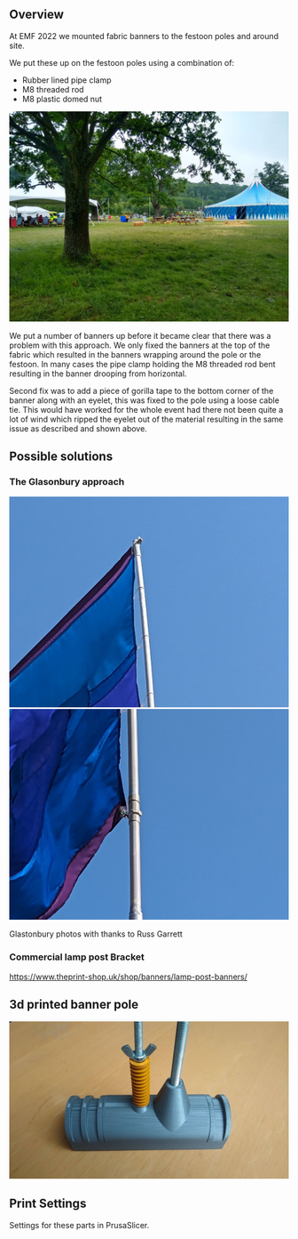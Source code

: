 ## Overview

At EMF 2022 we mounted fabric banners to the festoon poles and around site.

We put these up on the festoon poles using a combination of:

* Rubber lined pipe clamp
* M8 threaded rod
* M8 plastic domed nut

![EMF banners from a distace](files/emf-banners.jpg)

We put a number of banners up before it became clear that there was a
problem with this approach. We only fixed the banners at the top of the
fabric which resulted in the banners wrapping around the pole or the
festoon. In many cases the pipe clamp holding the M8 threaded rod bent
resulting in the banner drooping from horizontal.

Second fix was to add a piece of gorilla tape to the bottom corner of the
banner along with an eyelet, this was fixed to the pole using a loose
cable tie. This would have worked for the whole event had there not been
quite a lot of wind which ripped the eyelet out of the material resulting
in the same issue as described and shown above.

## Possible solutions

### The Glasonbury approach

![Glastonbury flag top](files/glastonbury-top.jpg)
![Glastonbury flag bottom](files/glastonbury-bottom.jpg)

Glastonbury photos with thanks to Russ Garrett

### Commercial lamp post Bracket

https://www.theprint-shop.uk/shop/banners/lamp-post-banners/

## 3d printed banner pole

![3d printed banner pole](files/printed-bracket.jpg)

## Print Settings

Settings for these parts in PrusaSlicer.

